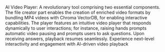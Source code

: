 AI Video Player: A revolutionary tool comprising two essential components. The file creator part enables the creation of enriched video formats by bundling MP4 videos with Chroma VectorDB, for enabling interactive capabilities. The player features an intuitive video player that responds dynamically to user interactions; for instance, raising hands prompts automatic video pausing and prompts users to ask questions. Upon receiving answers, playback resumes seamlessly. Experience next-level interactivity and engagement with AI-driven video playback
